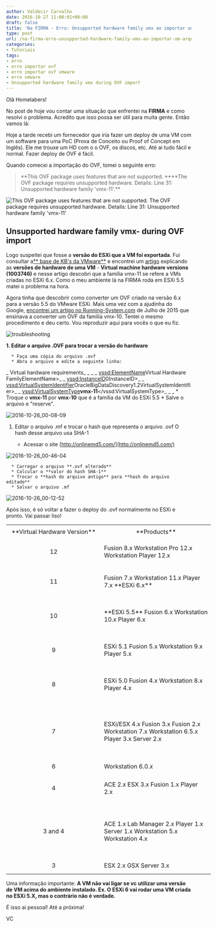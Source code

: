 ```yaml
---
author: Valdecir Carvalho
date: 2016-10-27 11:00:01+00:00
draft: false
title: 'Na FIRMA - Erro: Unsupported hardware family vmx ao importar um arquivo .OVF'
type: post
url: /na-firma-erro-unsupported-hardware-family-vmx-ao-importar-um-arquivo-ovf/
categories:
- Tutoriais
tags:
- erro
- erro importar ovf
- erro importar ovf vmware
- erro vmware
- Unsupported hardware family vmx during OVF import
---
```


Olá Homelabers!

No post de hoje vou contar uma situação que enfrentei na **FIRMA** e como resolvi o problema. Acredito que isso possa ser útil para muita gente. Então vamos lá:

Hoje a tarde recebi um fornecedor que iria fazer um deploy de uma VM com um software para uma PoC (Prova de Conceito ou Proof of Concept em Inglês). Ele me trouxe um HD com o o OVF, os discos, etc. Até ai tudo fácil e normal. Fazer deploy de OVF é fácil.

Quando comecei a importação do OVF, tomei o seguinte erro:



<blockquote>**This OVF package uses features that are not supported. ****The OVF package requires unsupported hardware. Details: Line 31: Unsupported hardware family 'vmx-11'.**</blockquote>



![This OVF package uses features that are not supported. The OVF package requires unsupported hardware. Details: Line 31: Unsupported hardware family 'vmx-11'](/imagens/2016/10/2016-10-25-19_07_02-Deploy-OVF-Template.png)




## Unsupported hardware family vmx- during OVF import



Logo suspeitei que fosse a **versão do ESXi que a VM foi exportada**. Fui consultar a[** base de KB's da VMware**](https://kb.vmware.com/selfservice/microsites/microsite.do) e encontrei um [artigo](https://kb.vmware.com/selfservice/microsites/search.do?language=en_US&cmd=displayKC&externalId=1003746) explicando as **versões de hardware de uma VM** - **Virtual machine hardware versions (1003746)** e nesse artigo descobri que a familia vmx-11 se refere a VMs criadas no ESXi 6.x. Como o meu ambiente lá na FIRMA roda em ESXi 5.5 matei o problema na hora.

Agora tinha que descobrir como converter um OVF criado na versão 6.x para a versão 5.5 do VMware ESXi. Mais uma vez com a ajudinha do Google, [encontrei um artigo no Running-System.com](http://www.running-system.com/unsupported-hardware-family-vmx-10-during-ovf-import/) de Julho de 2015 que ensinava a converter um OVF da familia vmx-10. Tentei o mesmo procedimento e deu certo. Vou reproduzir aqui para vocês o que eu fiz.

![troubleshooting](/imagens/2016/10/troubleshooting.jpg)


<!-- more -->

**1. Editar o arquivo .OVF para trocar a versão do hardware**




      * Faça uma cópia do arquivo .ovf
      * Abra o arquivo e edite a seguinte linha:
_<VirtualHardwareSection>_
_ <Info>Virtual hardware requirements</Info>_
_ <System>_
_ <vssd:ElementName>Virtual Hardware FamilyElementName>_
_ <vssd:InstanceID>0InstanceID>_
_ <vssd:VirtualSystemIdentifier>OracleBigDataDiscovery1.2VirtualSystemIdentifier>_
_ <vssd:VirtualSystemType>**vmx-11**</vssd:VirtualSystemType>_
_ </System>_
      * Troque o **vmx-11** por **vmx-10** que é a família da VM do ESXi 5.5
      * Salve o arquivo e "reserve".


![2016-10-26_00-08-09](/imagens/2016/10/2016-10-26_00-08-09-300x203.png)





  1. Editar o arquivo .mf e trocar o hash que representa o arquivo .ovf O hash desse arquivo usa SHA-1



      * Acessar o site [http://onlinemd5.com/](http://onlinemd5.com/)


![2016-10-26_00-46-04](/imagens/2016/10/2016-10-26_00-46-04-300x134.png)





      * Carregar o arquivo **.ovf alterado**
      * Calcular o **valor do hash SHA-1**
      * Trocar o **hash do arquivo antigo** para **hash do arquivo editado**
      * Salvar o arquivo .mf


![2016-10-26_00-12-52](/imagens/2016/10/2016-10-26_00-12-52.png)




Após isso, é só voltar a fazer o deploy do .ovf normalmente no ESXi e pronto. Vai passar liso!

<table cellpadding="0" style="width: 557px;" cellspacing="0" >
<tbody >
<tr style="height: 38.5627px;" >

<td style="width: 259.319px; height: 38.5627px; text-align: center;" >**Virtual Hardware Version**
</td>

<td style="width: 300.681px; height: 38.5627px; text-align: center;" >**Products**
</td>
</tr>
<tr style="height: 70px;" >

<td style="width: 259.319px; height: 70px; text-align: center;" >12
</td>

<td style="width: 300.681px; height: 70px;" >Fusion 8.x
Workstation Pro 12.x
Workstation Player 12.x
</td>
</tr>
<tr style="height: 93px;" >

<td style="width: 259.319px; height: 93px; text-align: center;" >11
</td>

<td style="width: 300.681px; height: 93px;" >Fusion 7.x
Workstation 11.x
Player 7.x
**ESXi 6.x**
</td>
</tr>
<tr style="height: 93px;" >

<td style="width: 259.319px; height: 93px; text-align: center;" >10
</td>

<td style="width: 300.681px; height: 93px;" >**ESXi 5.5**
Fusion 6.x
Workstation 10.x
Player 6.x
</td>
</tr>
<tr style="height: 93px;" >

<td style="width: 259.319px; height: 93px; text-align: center;" >9
</td>

<td style="width: 300.681px; height: 93px;" >ESXi 5.1
Fusion 5.x
Workstation 9.x
Player 5.x
</td>
</tr>
<tr style="height: 93px;" >

<td style="width: 259.319px; height: 93px; text-align: center;" >8
</td>

<td style="width: 300.681px; height: 93px;" >ESXi 5.0
Fusion 4.x
Workstation 8.x
Player 4.x
</td>
</tr>
<tr style="height: 163px;" >

<td style="width: 259.319px; height: 163px; text-align: center;" >7
</td>

<td style="width: 300.681px; height: 163px;" >ESXi/ESX 4.x
Fusion 3.x
Fusion 2.x
Workstation 7.x
Workstation 6.5.x
Player 3.x
Server 2.x
</td>
</tr>
<tr style="height: 23px;" >

<td style="width: 259.319px; height: 23px; text-align: center;" >6
</td>

<td style="width: 300.681px; height: 23px;" >Workstation 6.0.x
</td>
</tr>
<tr style="height: 93px;" >

<td style="width: 259.319px; height: 93px; text-align: center;" >4
</td>

<td style="width: 300.681px; height: 93px;" >ACE 2.x
ESX 3.x
Fusion 1.x
Player 2.x
</td>
</tr>
<tr style="height: 140px;" >

<td style="width: 259.319px; height: 140px; text-align: center;" >3 and 4
</td>

<td style="width: 300.681px; height: 140px;" >ACE 1.x
Lab Manager 2.x
Player 1.x
Server 1.x
Workstation 5.x
Workstation 4.x
</td>
</tr>
<tr style="height: 46px;" >

<td style="width: 259.319px; height: 46px; text-align: center;" >3
</td>

<td style="width: 300.681px; height: 46px;" >ESX 2.x
GSX Server 3.x
</td>
</tr>
</tbody>
</table>

Uma informação importante: **A VM não vai ligar se vc utilizar uma versão de VM acima do ambiente instalado. Ex. O ESXi 6 vai rodar uma VM criada no ESXi 5.X, mas o contrário não é verdade.**

É isso ai pessoal! Até a próxima!

VC
